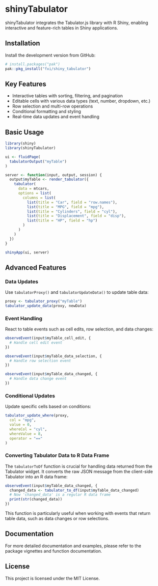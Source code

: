 # shinyTabulator

shinyTabulator integrates the Tabulator.js library with R Shiny, enabling interactive and feature-rich tables in Shiny applications.

## Installation

Install the development version from GitHub:

```r
# install.packages("pak")
pak::pkg_install("fxi/shiny_tabulator")
```

## Key Features

- Interactive tables with sorting, filtering, and pagination
- Editable cells with various data types (text, number, dropdown, etc.)
- Row selection and multi-row operations
- Conditional formatting and styling
- Real-time data updates and event handling

## Basic Usage

```r
library(shiny)
library(shinyTabulator)

ui <- fluidPage(
  tabulatorOutput("myTable")
)

server <- function(input, output, session) {
  output$myTable <- render_tabulator({
    tabulator(
      data = mtcars,
      options = list(
        columns = list(
          list(title = "Car", field = "row.names"),
          list(title = "MPG", field = "mpg"),
          list(title = "Cylinders", field = "cyl"),
          list(title = "Displacement", field = "disp"),
          list(title = "HP", field = "hp")
        )
      )
    )
  })
}

shinyApp(ui, server)
```

## Advanced Features

### Data Updates

Use `tabulatorProxy()` and `tabulatorUpdateData()` to update table data:

```r
proxy <- tabulator_proxy("myTable")
tabulator_update_data(proxy, newData)
```

### Event Handling

React to table events such as cell edits, row selection, and data changes:

```r
observeEvent(input$myTable_cell_edit, {
  # Handle cell edit event
})

observeEvent(input$myTable_data_selection, {
  # Handle row selection event
})

observeEvent(input$myTable_data_changed, {
  # Handle data change event
})
```

### Conditional Updates

Update specific cells based on conditions:

```r
tabulator_update_where(proxy,
  col = "mpg",
  value = 0,
  whereCol = "cyl",
  whereValue = 8,
  operator = "=="
)
```

### Converting Tabulator Data to R Data Frame

The `tabulatorToDf` function is crucial for handling data returned from the Tabulator widget. It converts the raw JSON message from the client-side Tabulator into an R data frame:

```r
observeEvent(input$myTable_data_changed, {
  changed_data <- tabulator_to_df(input$myTable_data_changed)
  # Now 'changed_data' is a regular R data frame
  print(str(changed_data))
})
```

This function is particularly useful when working with events that return table data, such as data changes or row selections.

## Documentation

For more detailed documentation and examples, please refer to the package vignettes and function documentation.

## License

This project is licensed under the MIT License.

